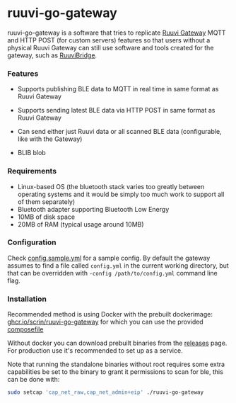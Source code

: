 # ruuvi-go-gateway

ruuvi-go-gateway is a software that tries to replicate [Ruuvi Gateway](https://ruuvi.com/gateway/) MQTT and HTTP POST (for custom servers) features so that users without a physical Ruuvi Gateway can still use software and tools created for the gateway, such as [RuuviBridge](https://github.com/Scrin/RuuviBridge/).

### Features

- Supports publishing BLE data to MQTT in real time in same format as Ruuvi Gateway
- Supports sending latest BLE data via HTTP POST in same format as Ruuvi Gateway
- Can send either just Ruuvi data or all scanned BLE data (configurable, like with the Gateway)

- BLIB blob

### Requirements

- Linux-based OS (the bluetooth stack varies too greatly between operating systems and it would be simply too much work to support all of them separately)
- Bluetooth adapter supporting Bluetooth Low Energy
- 10MB of disk space
- 20MB of RAM (typical usage around 10MB)

### Configuration

Check [config.sample.yml](./config.sample.yml) for a sample config. By default the gateway assumes to find a file called `config.yml` in the current working directory, but that can be overridden with `-config /path/to/config.yml` command line flag.

### Installation

Recommended method is using Docker with the prebuilt dockerimage: [ghcr.io/scrin/ruuvi-go-gateway](https://ghcr.io/scrin/ruuvi-go-gateway) for which you can use the provided [composefile](./docker-compose.yml)

Without docker you can download prebuilt binaries from the [releases](https://github.com/Scrin/ruuvi-go-gateway/releases) page. For production use it's recommended to set up as a service.

Note that running the standalone binaries without root requires some extra capabilities be set to the binary to grant it permissions to scan for ble, this can be done with:

```sh
sudo setcap 'cap_net_raw,cap_net_admin+eip' ./ruuvi-go-gateway
```
